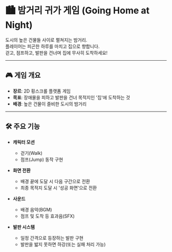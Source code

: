 # 🏙️ 밤거리 귀가 게임 (Going Home at Night)

도시의 높은 건물들 사이로 펼쳐지는 밤거리.  
플레이어는 피곤한 하루를 마치고 집으로 향합니다.  
걷고, 점프하고, 발판을 건너며 집에 무사히 도착하세요!

---

## 🎮 게임 개요

- **장르**: 2D 횡스크롤 플랫폼 게임  
- **목표**: 장애물을 피하고 발판을 건너 목적지인 '집'에 도착하는 것  
- **배경**: 높은 건물이 즐비한 도시의 밤거리  

---

## 🛠️ 주요 기능

- **캐릭터 모션**
  - 걷기(Walk) 
  - 점프(Jump) 동작 구현

- **화면 전환**
  - 배경 끝에 도달 시 다음 구간으로 전환
  - 최종 목적지 도달 시 '성공 화면'으로 전환

- **사운드**
  - 배경 음악(BGM)
  - 점프 및 도착 등 효과음(SFX)

- **발판 시스템**
  - 일정 간격으로 등장하는 발판 구현
  - 발판을 밟지 못하면 하강(또는 실패 처리 가능)